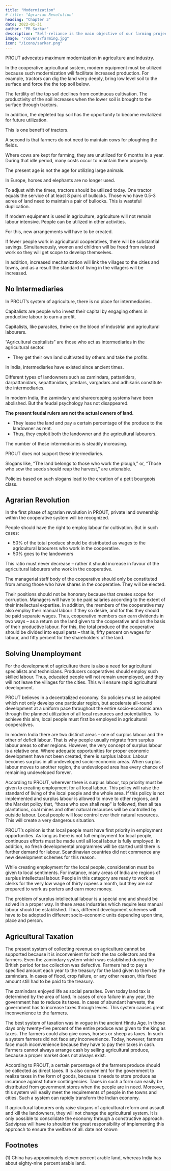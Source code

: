 ```yaml
---
title: "Modernization"
# title: "Agrarian Revolution"
heading: "Chapter 3"
date: 2022-01-31
author: "PR Sarkar"
description: "Self-reliance is the main objective of our farming projects, hence they should be oriented towards production"
image: "/covers/farming.jpg"
icon: "/icons/sarkar.png"
---
```



PROUT advocates maximum modernization in agriculture and industry.

In the cooperative agricultural system, modern equipment must be utilized because such modernization will facilitate increased production. For example, tractors can dig the land very deeply, bring low level soil to the surface and force the the top soil below. 

The fertility of the top soil declines from continuous cultivation.  The productivity of the soil increases when the lower soil is brought to the surface through tractors. 

In addition, the depleted top soil has the opportunity to become revitalized for future utilization. 

This is one benefit of tractors. 

A second is that farmers do not need to maintain cows for ploughing the fields. 

Where cows are kept for farming, they are unutilized for 6 months in a year. During that idle period, many costs occur to maintain them properly. 

The present age is not the age for utilizing large animals. 

In Europe, horses and elephants are no longer used. 

To adjust with the times, tractors should be utilized today. One tractor equals the service of at least 8 pairs of bullocks. Those who have 0.5-3 acres of land need to maintain a pair of bullocks. This is wasteful duplication.

If modern equipment is used in agriculture, agriculture will not remain labour intensive. People can be utilized in other activities<!-- to enhance the development of the country -->. 

For this, new arrangements will have to be created. 

If fewer people work in agricultural cooperatives, there will be substantial savings. Simultaneously, women and children will be freed from related work so they will get scope to develop themselves. 

In addition, increased mechanization will link the villages to the cities and towns, and as a result the standard of living in the villagers will be increased.


## No Intermediaries

In PROUT’s system of agriculture, there is no place for intermediaries.

Capitalists are people who invest their capital by engaging others in productive labour to earn a profit.

Capitalists, like parasites, thrive on the blood of industrial and agricultural labourers. 

“Agricultural capitalists” are those who act as intermediaries in the agricultural sector. 
- They get their own land cultivated by others and take the profits.

In India, intermediaries have existed since ancient times.

Different types of landowners such as zamindars, pattanidars, darpattanidars, sepattanidars, jotedars, vargadars and adhikaris constitute the intermediaries. 

In modern India, the zamindary and sharecropping systems have been abolished. But the feudal psychology has not disappeared.

**The present feudal rulers are not the actual owners of land.** 
- They lease the land and pay a certain percentage of the produce to the landowner as rent. <!--  of the land. --> 
- Thus, they exploit both the landowner and the agricultural labourers.

The number of these intermediaries is steadily increasing.

PROUT does not support these intermediaries. 

Slogans like, “The land belongs to those who work the plough,” or, “Those who sow the seeds should reap the harvest,” are untenable. 

Policies based on such slogans lead to the creation of a petit bourgeois class.



## Agrarian Revolution

In the first phase of agrarian revolution in PROUT, private land ownership within the cooperative system will be recognized.

People should have the right to employ labour for cultivation. But in such cases:
- 50% of the total produce should be distributed as wages to the agricultural labourers who work in the cooperative. 
- 50% goes to the landowners <!-- of the total produce. --> 

<!-- and those who create the produce through their labour will get the other fifty percent. --> 

This ratio must never decrease – rather it should increase in favour of the agricultural labourers who work in the cooperative.

The managerial staff body of the cooperative should only be constituted from among those who have shares in the cooperative. They will be elected. 

Their positions should not be honorary because that creates scope for corruption. Managers will have to be paid salaries according to the extent of their intellectual expertise. In addition, the members of the cooperative may also employ their manual labour if they so desire, and for this they should be paid separate wages. Thus, cooperative members can earn dividends in two ways – as a return on the land given to the cooperative and on the basis of their productive labour. For this, the total produce of the cooperative should be divided into equal parts – that is, fifty percent on wages for labour, and fifty percent for the shareholders of the land.


## Solving Unemployment

For the development of agriculture there is also a need for agricultural specialists and technicians. Producers cooperatives should employ such skilled labour. Thus, educated people will not remain unemployed, and they will not leave the villages for the cities. This will ensure rapid agricultural development.

PROUT believes in a decentralized economy. So policies must be adopted which not only develop one particular region, but accelerate all-round development at a uniform pace throughout the entire socio-economic area through the planned utilization of all local resources and potentialities. To achieve this aim, local people must first be employed in agricultural cooperatives.

In modern India there are two distinct areas – one of surplus labour and the other of deficit labour. That is why people usually migrate from surplus labour areas to other regions. However, the very concept of surplus labour is a relative one. Where adequate opportunities for proper economic development have not been created, there is surplus labour. Labour becomes surplus in all undeveloped socio-economic areas. When surplus labour moves to another region, the undeveloped area has every chance of remaining undeveloped forever.

According to PROUT, wherever there is surplus labour, top priority must be given to creating employment for all local labour. This policy will raise the standard of living of the local people and the whole area. If this policy is not implemented and surplus labour is allowed to move to other regions, and the Marxist policy that, “those who sow shall reap” is followed, then all tea plantations, coal mines and other natural resources will be controlled by outside labour. Local people will lose control over their natural resources. This will create a very dangerous situation.

PROUT’s opinion is that local people must have first priority in employment opportunities. As long as there is not full employment for local people, continuous efforts must be made until all local labour is fully employed. In addition, no fresh developmental programmes will be started until there is further demand for labour. Scandinavian countries did not commence any new development schemes for this reason.

While creating employment for the local people, consideration must be given to local sentiments. For instance, many areas of India are regions of surplus intellectual labour. People in this category are ready to work as clerks for the very low wage of thirty rupees a month, but they are not prepared to work as porters and earn more money. 

The problem of surplus intellectual labour is a special one and should be solved in a proper way. In these areas industries which require less manual labour should be established. Thus, different development schemes will have to be adopted in different socio-economic units depending upon time, place and person.


## Agricultural Taxation

The present system of collecting revenue on agriculture cannot be supported because it is inconvenient for both the tax collectors and the farmers. Even the zamindary system which was established during the British period for tax collection was defective. Farmers had to pay a specified amount each year to the treasury for the land given to them by the zamindars. In cases of flood, crop failure, or any other reason, this fixed amount still had to be paid to the treasury. 

The zamindars enjoyed life as social parasites. Even today land tax is determined by the area of land. In cases of crop failure in any year, the government has to reduce its taxes. In cases of abundant harvests, the government has to increase taxes through levies. This system causes great inconvenience to the farmers.

The best system of taxation was in vogue in the ancient Hindu Age. In those days only twenty-five percent of the entire produce was given to the king as taxes. The farmers could also give cows, horses or sheep as taxes. In such a system farmers did not face any inconvenience. Today, however, farmers face much inconvenience because they have to pay their taxes in cash. Farmers cannot always arrange cash by selling agricultural produce, because a proper market does not always exist.

According to PROUT, a certain percentage of the farmers produce should be collected as direct taxes. It is also convenient for the government to realize taxes in the form of goods, because it needs to store produce as insurance against future contingencies. Taxes in such a form can easily be distributed from government stores when the people are in need. Moreover, this system will easily meet the requirements of people in the towns and cities. Such a system can rapidly transform the Indian economy.

If agricultural labourers only raise slogans of agricultural reform and assault and kill the landowners, they will not change the agricultural system. It is only possible to consolidate the economy through a constructive approach. Sadvipras will have to shoulder the great responsibility of implementing this approach to ensure the welfare of all.
date not known


## Footnotes

(1) China has approximately eleven percent arable land, whereas India has about eighty-nine percent arable land.
